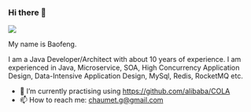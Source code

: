 ### Hi there 👋

![](https://komarev.com/ghpvc/?username=littlesorry)

My name is Baofeng. 

I am a Java Developer/Architect with about 10 years of experience. 
I am experienced in Java, Microservice, SOA, High Concurrency Application Design, Data-Intensive Application Design, MySql, Redis, RocketMQ etc.

- 🌱 I’m currently practising using https://github.com/alibaba/COLA
- 📫 How to reach me: chaumet.g@gmail.com


<!--
**littlesorry/littlesorry** is a ✨ _special_ ✨ repository because its `README.md` (this file) appears on your GitHub profile.

Here are some ideas to get you started:

- 🔭 I’m currently working on ...
- 🌱 I’m currently learning ...
- 👯 I’m looking to collaborate on ...
- 🤔 I’m looking for help with ...
- 💬 Ask me about ...
- 📫 How to reach me: ...
- 😄 Pronouns: ...
- ⚡ Fun fact: ...
-->
